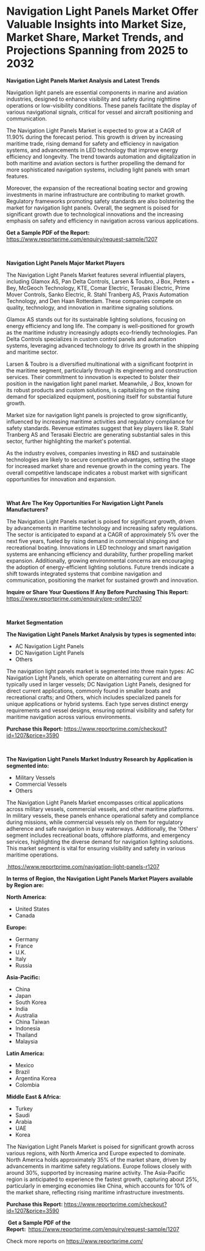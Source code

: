 <p><h1>Navigation Light Panels Market Offer Valuable Insights into Market Size, Market Share, Market Trends, and Projections Spanning from 2025 to 2032</h1></p><p><strong>Navigation Light Panels Market Analysis and Latest Trends</strong></p>
<p><p>Navigation light panels are essential components in marine and aviation industries, designed to enhance visibility and safety during nighttime operations or low-visibility conditions. These panels facilitate the display of various navigational signals, critical for vessel and aircraft positioning and communication.</p><p>The Navigation Light Panels Market is expected to grow at a CAGR of 11.90% during the forecast period. This growth is driven by increasing maritime trade, rising demand for safety and efficiency in navigation systems, and advancements in LED technology that improve energy efficiency and longevity. The trend towards automation and digitalization in both maritime and aviation sectors is further propelling the demand for more sophisticated navigation systems, including light panels with smart features.</p><p>Moreover, the expansion of the recreational boating sector and growing investments in marine infrastructure are contributing to market growth. Regulatory frameworks promoting safety standards are also bolstering the market for navigation light panels. Overall, the segment is poised for significant growth due to technological innovations and the increasing emphasis on safety and efficiency in navigation across various applications.</p></p>
<p><strong>Get a Sample PDF of the Report:&nbsp;</strong> <a href="https://www.reportprime.com/enquiry/request-sample/1207?utm_campaign=3256&utm_medium=2&utm_source=Github&utm_content=ia&utm_term=18032025&utm_id=navigation-light-panels">https://www.reportprime.com/enquiry/request-sample/1207</a></p>
<p>&nbsp;</p>
<p><strong>Navigation Light Panels Major Market Players</strong></p>
<p><p>The Navigation Light Panels Market features several influential players, including Glamox AS, Pan Delta Controls, Larsen & Toubro, J Box, Peters + Bey, McGeoch Technology, KTE, Comar Electric, Terasaki Electric, Prime Mover Controls, Sanko Electric, R. Stahl Tranberg AS, Praxis Automation Technology, and Den Haan Rotterdam. These companies compete on quality, technology, and innovation in maritime signaling solutions.</p><p>Glamox AS stands out for its sustainable lighting solutions, focusing on energy efficiency and long life. The company is well-positioned for growth as the maritime industry increasingly adopts eco-friendly technologies. Pan Delta Controls specializes in custom control panels and automation systems, leveraging advanced technology to drive its growth in the shipping and maritime sector.</p><p>Larsen & Toubro is a diversified multinational with a significant footprint in the maritime segment, particularly through its engineering and construction services. Their commitment to innovation is expected to bolster their position in the navigation light panel market. Meanwhile, J Box, known for its robust products and custom solutions, is capitalizing on the rising demand for specialized equipment, positioning itself for substantial future growth.</p><p>Market size for navigation light panels is projected to grow significantly, influenced by increasing maritime activities and regulatory compliance for safety standards. Revenue estimates suggest that key players like R. Stahl Tranberg AS and Terasaki Electric are generating substantial sales in this sector, further highlighting the market's potential.</p><p>As the industry evolves, companies investing in R&D and sustainable technologies are likely to secure competitive advantages, setting the stage for increased market share and revenue growth in the coming years. The overall competitive landscape indicates a robust market with significant opportunities for innovation and expansion.</p></p>
<p>&nbsp;</p>
<p><strong>What Are The Key Opportunities For Navigation Light Panels Manufacturers?</strong></p>
<p><p>The Navigation Light Panels market is poised for significant growth, driven by advancements in maritime technology and increasing safety regulations. The sector is anticipated to expand at a CAGR of approximately 5% over the next five years, fueled by rising demand in commercial shipping and recreational boating. Innovations in LED technology and smart navigation systems are enhancing efficiency and durability, further propelling market expansion. Additionally, growing environmental concerns are encouraging the adoption of energy-efficient lighting solutions. Future trends indicate a shift towards integrated systems that combine navigation and communication, positioning the market for sustained growth and innovation.</p></p>
<p><strong>Inquire or Share Your Questions If Any Before Purchasing This Report:</strong> <a href="https://www.reportprime.com/enquiry/pre-order/1207?utm_campaign=3256&utm_medium=2&utm_source=Github&utm_content=ia&utm_term=18032025&utm_id=navigation-light-panels">https://www.reportprime.com/enquiry/pre-order/1207</a></p>
<p>&nbsp;</p>
<p><strong>Market Segmentation</strong></p>
<p><strong>The Navigation Light Panels Market Analysis by types is segmented into:</strong></p>
<p><ul><li>AC Navigation Light Panels</li><li>DC Navigation Light Panels</li><li>Others</li></ul></p>
<p><p>The navigation light panels market is segmented into three main types: AC Navigation Light Panels, which operate on alternating current and are typically used in larger vessels; DC Navigation Light Panels, designed for direct current applications, commonly found in smaller boats and recreational crafts; and Others, which includes specialized panels for unique applications or hybrid systems. Each type serves distinct energy requirements and vessel designs, ensuring optimal visibility and safety for maritime navigation across various environments.</p></p>
<p><strong>Purchase this Report:&nbsp;</strong><a href="https://www.reportprime.com/checkout?id=1207&price=3590&utm_campaign=3256&utm_medium=2&utm_source=Github&utm_content=ia&utm_term=18032025&utm_id=navigation-light-panels">https://www.reportprime.com/checkout?id=1207&price=3590</a></p>
<p>&nbsp;</p>
<p><strong>The Navigation Light Panels Market Industry Research by Application is segmented into:</strong></p>
<p><ul><li>Military Vessels</li><li>Commercial Vessels</li><li>Others</li></ul></p>
<p><p>The Navigation Light Panels Market encompasses critical applications across military vessels, commercial vessels, and other maritime platforms. In military vessels, these panels enhance operational safety and compliance during missions, while commercial vessels rely on them for regulatory adherence and safe navigation in busy waterways. Additionally, the 'Others' segment includes recreational boats, offshore platforms, and emergency services, highlighting the diverse demand for navigation lighting solutions. This market segment is vital for ensuring visibility and safety in various maritime operations.</p></p>
<p><a href="https://www.reportprime.com/navigation-light-panels-r1207?utm_campaign=3256&utm_medium=2&utm_source=Github&utm_content=ia&utm_term=18032025&utm_id=navigation-light-panels">&nbsp;https://www.reportprime.com/navigation-light-panels-r1207</a></p>
<p><strong>In terms of Region, the Navigation Light Panels Market Players available by Region are:</strong></p>
<p>
    <p> <strong> North America: </strong>
        <ul>
            <li>United States</li>
            <li>Canada</li>
        </ul>
        </p> 
    <p> <strong> Europe: </strong>
        <ul>
            <li>Germany</li>
            <li>France</li>
            <li>U.K.</li>
            <li>Italy</li>
            <li>Russia</li>
        </ul>
        </p> 
    <p> <strong> Asia-Pacific: </strong>
        <ul>
            <li>China</li>
            <li>Japan</li>
            <li>South Korea</li>
            <li>India</li>
            <li>Australia</li>
            <li>China Taiwan</li>
            <li>Indonesia</li>
            <li>Thailand</li>
            <li>Malaysia</li>
        </ul>
        </p> 
    <p> <strong> Latin America: </strong>
        <ul>
            <li>Mexico</li>
            <li>Brazil</li>
            <li>Argentina Korea</li>
            <li>Colombia</li>
        </ul>
        </p> 
    <p> <strong> Middle East & Africa: </strong>
        <ul>
            <li>Turkey</li>
            <li>Saudi</li>
            <li>Arabia</li>
            <li>UAE</li>
            <li>Korea</li>
        </ul>
    </p>
    </p>
<p><p>The Navigation Light Panels Market is poised for significant growth across various regions, with North America and Europe expected to dominate. North America holds approximately 35% of the market share, driven by advancements in maritime safety regulations. Europe follows closely with around 30%, supported by increasing marine activity. The Asia-Pacific region is anticipated to experience the fastest growth, capturing about 25%, particularly in emerging economies like China, which accounts for 10% of the market share, reflecting rising maritime infrastructure investments.</p></p>
<p><strong>Purchase this Report: </strong><a href="https://www.reportprime.com/checkout?id=1207&price=3590&utm_campaign=3256&utm_medium=2&utm_source=Github&utm_content=ia&utm_term=18032025&utm_id=navigation-light-panels">https://www.reportprime.com/checkout?id=1207&price=3590</a></p>
<p>&nbsp;<strong>Get a Sample PDF of the Report:&nbsp;&nbsp;</strong><a href="https://www.reportprime.com/enquiry/request-sample/1207?utm_campaign=3256&utm_medium=2&utm_source=Github&utm_content=ia&utm_term=18032025&utm_id=navigation-light-panels">https://www.reportprime.com/enquiry/request-sample/1207</a></p>
<p><strong></strong></p>
<p>Check more reports on <a href="https://www.reportprime.com/?utm_campaign=3256&utm_medium=2&utm_source=Github&utm_content=ia&utm_term=18032025&utm_id=navigation-light-panels">https://www.reportprime.com/</a></p>
